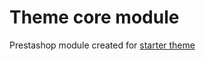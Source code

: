# Theme core module  
Prestashop module created for [starter theme](https://github.com/Oksydan/modern-prestashop-starter-theme)
